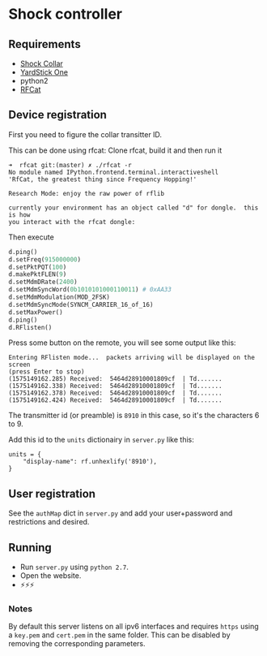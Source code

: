 # Shock controller

## Requirements

- [Shock Collar](https://www.amazon.com/gp/product/B07TDCWDRF)
- [YardStick One](https://greatscottgadgets.com/yardstickone/)
- python2
- [RFCat](https://github.com/atlas0fd00m/rfcat)

## Device registration

First you need to figure the collar transitter ID.

This can be done using rfcat:
Clone rfcat, build it and then run it
```
➜  rfcat git:(master) ✗ ./rfcat -r
No module named IPython.frontend.terminal.interactiveshell
'RfCat, the greatest thing since Frequency Hopping!'

Research Mode: enjoy the raw power of rflib

currently your environment has an object called "d" for dongle.  this is how 
you interact with the rfcat dongle:
```

Then execute

```python
d.ping()
d.setFreq(915000000)
d.setPktPQT(100)
d.makePktFLEN(9)
d.setMdmDRate(2400)
d.setMdmSyncWord(0b1010101000110011) # 0xAA33
d.setMdmModulation(MOD_2FSK)
d.setMdmSyncMode(SYNCM_CARRIER_16_of_16)
d.setMaxPower()
d.ping()
d.RFlisten()
```

Press some button on the remote, you will see some output like this:

```
Entering RFlisten mode...  packets arriving will be displayed on the screen
(press Enter to stop)
(1575149162.285) Received:  5464d28910001809cf  | Td.......
(1575149162.338) Received:  5464d28910001809cf  | Td.......
(1575149162.378) Received:  5464d28910001809cf  | Td.......
(1575149162.424) Received:  5464d28910001809cf  | Td.......
```

The transmitter id (or preamble) is `8910` in this case, so it's the characters 6 to 9.

Add this id to the `units` dictionairy in `server.py` like this:

```
units = {
    "display-name": rf.unhexlify('8910'),
}
```

## User registration

See the `authMap` dict in `server.py` and add your user+password and restrictions and desired.

## Running

- Run `server.py` using `python 2.7`.
- Open the website.
- ⚡️⚡️⚡️

### Notes
By default this server listens on all ipv6 interfaces and requires `https` using a `key.pem` and `cert.pem` in the same folder.
This can be disabled by removing the corresponding parameters.
